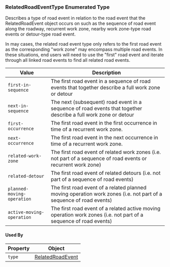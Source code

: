 ### RelatedRoadEventType Enumerated Type
Describes a type of road event in relation to the road event that the RelatedRoadEvent object occurs on such as the sequence of road event along the roadway, recurrent work zone, nearby work zone-type road events or detour-type road event. 

In may cases, the related road event type only refers to the first road event as the corresponding "work zone" may encompass multiple road events.  In these situations, end users will need to use the "first" road event and iterate through all linked road events to find all related road events.

Value | Description
--- | ---
`first-in-sequence` | The first road event in a sequence of road events that together describe a full work zone or detour
`next-in-sequence` | The next (subsequent) road event in a sequence of road events that together describe a full work zone or detour
`first-occurrence` | The first road event in the first occurrence in time of a recurrent work zone.
`next-occurrence` | The first road event in the next occurrence in time of a recurrent work zone.
`related-work-zone` | The first road event of related work zones (i.e. not part of a sequence of road events or recurrent work zone)
`related-detour` | The first road event of related detours (i.e. not part of a sequence of road events)
`planned-moving-operation` | The first road event of a related planned moving operation work zones (i.e. not part of a sequence of road events)
`active-moving-operation` | The first road event of a related active moving operation work zones (i.e. not part of a sequence of road events)


#### Used By
Property | Object
--- | ---
`type` | [RelatedRoadEvent](/spec-content/objects/RelatedRoadEvent.md)
